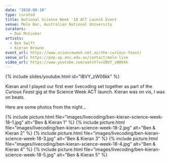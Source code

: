 ```yaml
---
date: "2018-08-10"
type: curated
title: National Science Week '18 ACT Launch Event
venue: Molo Bar, Australian National University
curators:
  - Dan McCusker
artists:
  - Ben Swift
  - Kieran Browne
event_url: https://www.scienceweek.net.au/the-curious-feast/
venue_url: https://pop-up.anu.edu.au/contact/molo-live
video_url: https://www.youtube.com/watch?v=IBVY_zW06kk
---
```


{% include slides/youtube.html id="IBVY_zW06kk" %}

Kieran and I played our first ever livecoding set together as part of the
_Curious Feast_ gig at the Science Week ACT launch. Kieran was on vis, I was on
beats.

Here are some photos from the night...

{% include picture.html file="images/livecoding/ben-kieran-science-week-18-1.jpg" alt="Ben & Kieran 1" %}
{% include picture.html file="images/livecoding/ben-kieran-science-week-18-2.jpg" alt="Ben & Kieran 2" %}
{% include picture.html file="images/livecoding/ben-kieran-science-week-18-3.jpg" alt="Ben & Kieran 3" %}
{% include picture.html file="images/livecoding/ben-kieran-science-week-18-4.jpg" alt="Ben & Kieran 4" %}
{% include picture.html file="images/livecoding/ben-kieran-science-week-18-5.jpg" alt="Ben & Kieran 5" %}
